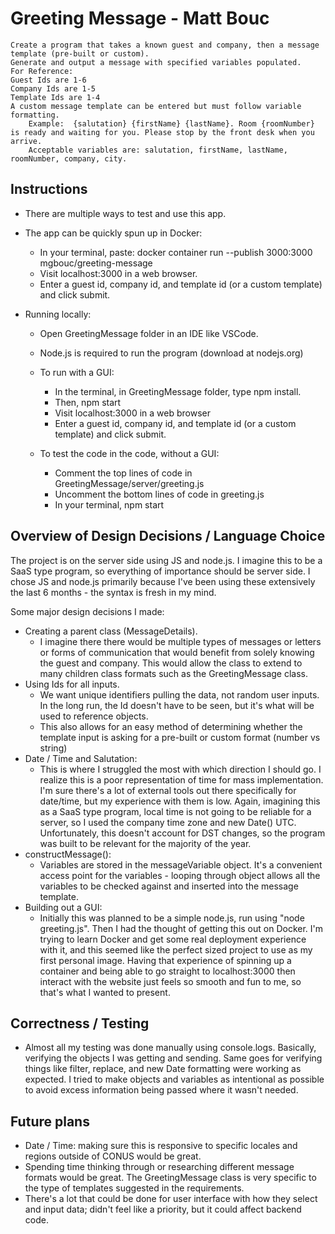 # Greeting Message - Matt Bouc
    Create a program that takes a known guest and company, then a message template (pre-built or custom).
    Generate and output a message with specified variables populated.
    For Reference:
    Guest Ids are 1-6
    Company Ids are 1-5
    Template Ids are 1-4
    A custom message template can be entered but must follow variable formatting.
        Example:  {salutation} {firstName} {lastName}. Room {roomNumber} is ready and waiting for you. Please stop by the front desk when you arrive.
        Acceptable variables are: salutation, firstName, lastName, roomNumber, company, city.
    
## Instructions
- There are multiple ways to test and use this app.
- The app can be quickly spun up in Docker:
    - In your terminal, paste:   docker container run --publish 3000:3000 mgbouc/greeting-message
    - Visit localhost:3000 in a web browser.
    - Enter a guest id, company id, and template id (or a custom template) and click submit.

- Running locally:
    - Open GreetingMessage folder in an IDE like VSCode.
    - Node.js is required to run the program (download at nodejs.org)
    - To run with a GUI:
        - In the terminal, in GreetingMessage folder, type npm install.
        - Then, npm start
        - Visit localhost:3000 in a web browser
        - Enter a guest id, company id, and template id (or a custom template) and click submit.

    - To test the code in the code, without a GUI:
        - Comment the top lines of code in GreetingMessage/server/greeting.js
        - Uncomment the bottom lines of code in greeting.js
        - In your terminal, npm start


## Overview of Design Decisions / Language Choice

The project is on the server side using JS and node.js.  I imagine this to be a SaaS type program, so everything of importance should be server side.
I chose JS and node.js primarily because I've been using these extensively the last 6 months - the syntax is fresh in my mind.

Some major design decisions I made:
- Creating a parent class (MessageDetails).
    - I imagine there there would be multiple types of messages or letters or forms of communication that would benefit from solely knowing the guest and company.  This would allow the class to extend to many children class formats such as the GreetingMessage class.
- Using Ids for all inputs.
    - We want unique identifiers pulling the data, not random user inputs.  In the long run, the Id doesn't have to be seen, but it's what will be used to reference objects.
    - This also allows for an easy method of determining whether the template input is asking for a pre-built or custom format (number vs string)
- Date / Time and Salutation:
    - This is where I struggled the most with which direction I should go.  I realize this is a poor representation of time for mass implementation.  I'm sure there's a lot of external tools out there specifically for date/time, but my experience with them is low.  Again, imagining this as a SaaS type program, local time is not going to be reliable for a server, so I used the company time zone and new Date() UTC.  Unfortunately, this doesn't account for DST changes, so the program was built to be relevant for the majority of the year.
- constructMessage():
    - Variables are stored in the messageVariable object.  It's a convenient access point for the variables - looping through object allows all the variables to be checked against and inserted into the message template.
- Building out a GUI:
    - Initially this was planned to be a simple node.js, run using "node greeting.js".  Then I had the thought of getting this out on Docker. I'm trying to learn Docker and get some real deployment experience with it, and this seemed like the perfect sized project to use as my first personal image.  Having that experience of spinning up a container and being able to go straight to localhost:3000 then interact with the website just feels so smooth and fun to me, so that's what I wanted to present.

## Correctness / Testing
- Almost all my testing was done manually using console.logs.  Basically, verifying the objects I was getting and sending.  Same goes for verifying things like filter, replace, and new Date formatting were working as expected.  I tried to make objects and variables as intentional as possible to avoid excess information being passed where it wasn't needed.

## Future plans
- Date / Time: making sure this is responsive to specific locales and regions outside of CONUS would be great.
- Spending time thinking through or researching different message formats would be great.  The GreetingMessage class is very specific to the type of templates suggested in the requirements.
- There's a lot that could be done for user interface with how they select and input data; didn't feel like a priority, but it could affect backend code.